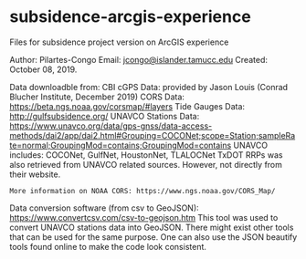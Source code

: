 # subsidence-arcgis-experience
Files for subsidence project version on ArcGIS experience

Author: Pilartes-Congo
Email: jcongo@islander.tamucc.edu
Created: October 08, 2019.


Data downloadble from:
	CBI cGPS Data: provided by Jason Louis (Conrad Blucher Institute, December 2019)
	CORS Data: https://beta.ngs.noaa.gov/corsmap/#layers
	Tide Gauges Data: http://gulfsubsidence.org/
	UNAVCO Stations Data: https://www.unavco.org/data/gps-gnss/data-access-methods/dai2/app/dai2.html#Grouping=COCONet;scope=Station;sampleRate=normal;GroupingMod=contains;GroupingMod=contains
		UNAVCO includes: COCONet, GulfNet, HoustonNet, TLALOCNet
		TxDOT RRPs was also retrieved from UNAVCO related sources. However, not directly from their website.


	More information on NOAA CORS: https://www.ngs.noaa.gov/CORS_Map/



Data conversion software (from csv to GeoJSON): https://www.convertcsv.com/csv-to-geojson.htm
	This tool was used to convert UNAVCO stations data into GeoJSON. There might exist other 
	tools that can be used for the same purpose. One can also use the JSON beautify tools 
	found online to make the code look consistent.	